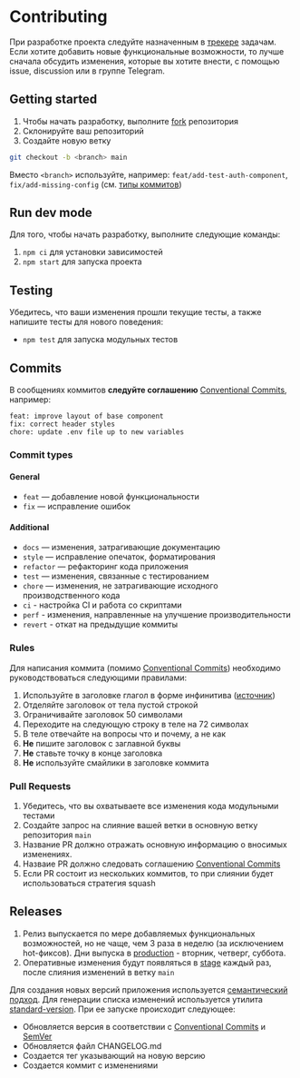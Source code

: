 # Contributing

При разработке проекта следуйте назначенным в [трекере](https://github.com/orgs/routelink/projects/1) задачам. Если хотите добавить новые функциональные возможности, то лучше сначала обсудить изменения, которые вы хотите внести, с помощью issue, discussion или в группе Telegram.

## Getting started

1. Чтобы начать разработку, выполните [fork](https://docs.github.com/articles/fork-a-repo) репозитория
2. Склонируйте ваш репозиторий
3. Создайте новую ветку 
```bash
git checkout -b <branch> main
```

Вместо <code>&lt;branch&gt;</code> используйте, например: `feat/add-test-auth-component`, `fix/add-missing-config` (см. [типы коммитов](#сommit-type))

## Run dev mode
Для того, чтобы начать разработку, выполните следующие команды:
1. `npm ci` для установки зависимостей
2. `npm start` для запуска проекта

## Testing

Убедитесь, что ваши изменения прошли текущие тесты, а также напишите тесты для нового поведения:

- `npm test` для запуска модульных тестов

## Commits

В сообщениях коммитов **следуйте соглашению** [Conventional Commits](https://www.conventionalcommits.org/ru/v1.0.0/), например:
```
feat: improve layout of base component
fix: correct header styles
chore: update .env file up to new variables
```

### <a id="сommit-type"></a>Commit types

#### General
- `feat` — добавление новой функциональности
- `fix` —  исправление ошибок

#### Additional
- `docs` — изменения, затрагивающие документацию
- `style` — исправление опечаток, форматирования
- `refactor` — рефакторинг кода приложения
- `test` — изменения, связанные с тестированием
- `chore` — изменения, не затрагивающие исходного производственного кода
- `ci` - настройка CI и работа со скриптами
- `perf` - изменения, направленные на улучшение производительности
- `revert` - откат на предыдущие коммиты

### Rules
Для написания коммита (помимо [Conventional Commits](https://www.conventionalcommits.org/ru/v1.0.0/)) необходимо руководствоваться следующими правилами:
1. Используйте в заголовке глагол в форме инфинитива ([источник](https://habr.com/ru/companies/sberbank/articles/662744/))
2. Отделяйте заголовок от тела пустой строкой
3. Ограничивайте заголовок 50 символами
4. Переходите на следующую строку в теле на 72 символах
5. В теле отвечайте на вопросы что и почему, а не как
6. **Не** пишите заголовок с заглавной буквы
7. **Не** ставьте точку в конце заголовка
8. **Не** используйте смайлики в заголовке коммита

### Pull Requests
1. Убедитесь, что вы охватываете все изменения кода модульными тестами
2. Создайте запрос на слияние вашей ветки в основную ветку репозитория `main`
3. Название PR должно отражать основную информацию о вносимых изменениях.
4. Назваие PR должно следовать соглашению [Conventional Commits](https://www.conventionalcommits.org/ru/v1.0.0/)
5. Если PR состоит из нескольких коммитов, то при слиянии будет использоваться стратегия squash

## Releases

1. Релиз выпускается по мере добавляемых функциональных возможностей, но не чаще, чем 3 раза в неделю (за исключением hot-фиксов). Дни выпуска в [production](https://routelink.ru) - вторник, четверг, суббота.
2. Оперативные изменения будут появляться в [stage](https://stage.routelink.ru) каждый раз, после слияния изменений в ветку `main`

Для создания новых версий приложения используется [семантический подход](https://semver.org/lang/ru/). Для генерации списка изменений используется утилита [standard-version](https://www.npmjs.com/package/standard-version). При ее запуске происходит следующее:
- Обновляется версия в соответствии с [Conventional Commits](https://www.conventionalcommits.org/ru/v1.0.0/) и [SemVer](https://semver.org/lang/ru/)
- Обновляется файл CHANGELOG.md
- Создается тег указывающий на новую версию
- Создается коммит с изменениями
